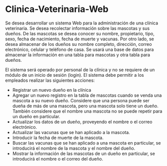 # Clinica-Veterinaria-Web
Se desea desarrollar un sistema Web para la administración de una clínica veterinaria. Se desea
recolectar información sobre las mascotas y sus dueños. De las mascotas se desea conocer su
nombre, propietario, tipo, sexo, fecha de nacimiento, fecha de muerte y vacunas. Por otro lado, se
desea almacenar de los dueños su nombre completo, dirección, correo electrónico, celular y
teléfono de casa. Se usará una base de datos para almacenar la información en una tabla para
mascotas y otra tabla para dueños.

El sistema será operado por personal de la clínica y no se requiere de un módulo de un inicio de
sesión (login). El sistema debe permitir a los empleados realizar las siguientes acciones:
- Registrar un nuevo dueño en la clínica
- Agregar un nuevo registro en la tabla de mascotas cuando se venda una mascota a su
nuevo dueño. Considere que una persona puede ser dueña de más de una mascota, pero
una mascota solo tiene un dueño. También considere que el nombre una mascota no se
puede repetir para un dueño en particular.
- Actualizar los datos de un dueño, proveyendo el nombre o el correo electrónico.
- Actualizar las vacunas que se han aplicado a la mascota.
- Introducir la fecha de muerte de la mascota.
- Buscar las vacunas que se han aplicado a una mascota en particular, se introducirá el
nombre de la mascota y el nombre del dueño.
- Mostrar la información de las mascotas de un dueño en particular, se introducirá el
nombre o el correo del dueño.
